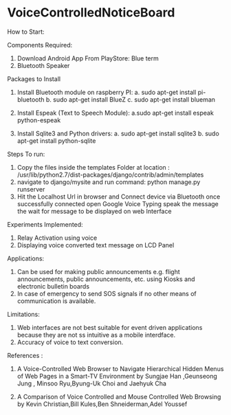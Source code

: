 # VoiceControlledNoticeBoard

How to Start:

Components Required:
1. Download Android App From PlayStore: Blue term
2. Bluetooth Speaker

Packages to Install

1. Install Bluetooth module on raspberry PI:
	a. sudo apt-get install pi-bluetooth
	b. sudo apt-get install BlueZ
	c. sudo apt-get install blueman 

2. Install Espeak (Text to Speech Module):
	a.sudo apt-get install espeak python-espeak

3. Install Sqlite3 and Python drivers:
	a. sudo apt-get install sqlite3
    b. sudo apt-get install python-sqlite


Steps To run:
1. Copy the files inside the templates Folder at location : /usr/lib/python2.7/dist-packages/django/contrib/admin/templates
2. navigate to django/mysite and run command: python manage.py runserver
3. Hit the Localhost Url in browser and Connect device via Bluetooth once successfully connected open Google Voice Typing speak the message the wait for message to be displayed on web Interface


Experiments Implemented:
1. Relay Activation using voice
2. Displaying voice converted text message on LCD Panel 

Applications:
1. Can be used for making public announcements e.g. flight announcements, public announcements, etc. using Kiosks and electronic bulletin boards
2. In case of emergency to send SOS signals if no other means of communication is available.

Limitations:
1. Web interfaces are not best suitable for event driven applications because they are not ss intuitive as a mobile interdface.
2. Accuracy of voice to text conversion.

References :
1. A Voice-Controlled Web Browser to Navigate Hierarchical Hidden Menus of Web Pages in a Smart-TV Environment
   by Sungjae Han ,Geunseong Jung , Minsoo Ryu,Byung-Uk Choi and Jaehyuk Cha

2. A Comparison of Voice Controlled and Mouse Controlled Web Browsing
   by Kevin Christian,Bill Kules,Ben Shneiderman,Adel Youssef   